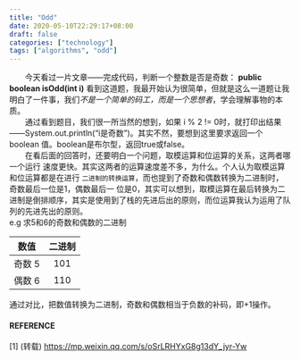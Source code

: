 ```yaml
---
title: "Odd"
date: 2020-05-10T22:29:17+08:00
draft: false
categories: ["technology"]
tags: ["algorithms", "odd"]
---
```


&emsp;&emsp;今天看过一片文章——完成代码，判断一个整数是否是奇数：
**public boolean isOdd(int i)**
看到这道题，我最开始认为很简单，但就是这么一道题让我明白了一件事，我们*不是一个简单的码工，而是一个思想者*，学会理解事物的本质。  
&emsp;&emsp;通过看到题目，我们很一所当然的想到，如果 i % 2 != 0时，就打印出结果——System.out.println(“i是奇数”)。其实不然，要想到这里要求返回一个boolean 值。boolean是布尔型，返回true或false。  
&emsp;&emsp;在看后面的回答时，还要明白一个问题，取模运算和位运算的关系，这两者哪一个运行 速度更快。其实这两者的运算速度差不多，为什么。个人认为取模运算和位运算都是在进行 `二进制的转换运算`，而也提到了奇数和偶数转换为二进制时，奇数最后一位是1，偶数最后一 位是0，其实可以想到，取模运算在最后转换为二进制是倒排顺序，其实是使用到了栈的先进后出的原则，而位运算我认为运用了队列的先进先出的原则。  
e.g 求5和6的奇数和偶数的二进制  

|数值   |二进制   |
|  :-:  |   :-:   |
|奇数 5	|   101   |
|偶数 6	|   110   |

通过对比，把数值转换为二进制，奇数和偶数相当于负数的补码，即+1操作。
#### REFERENCE  

[1] (转载) https://mp.weixin.qq.com/s/oSrLRHYxG8g13dY_jyr-Yw

